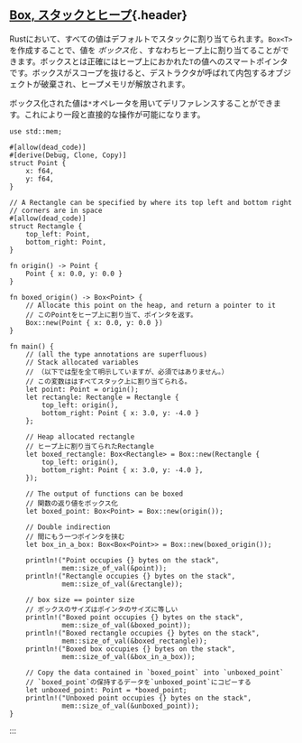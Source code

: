 ## [Box, スタックとヒープ](#box-スタックとヒープ){.header}

Rustにおいて、すべての値はデフォルトでスタックに割り当てられます。`Box<T>`を作成することで、値を
*ボックス化*
、すなわちヒープ上に割り当てることができます。ボックスとは正確にはヒープ上におかれた`T`の値へのスマートポインタです。ボックスがスコープを抜けると、デストラクタが呼ばれて内包するオブジェクトが破棄され、ヒープメモリが解放されます。

ボックス化された値は`*`オペレータを用いてデリファレンスすることができます。これにより一段と直接的な操作が可能になります。

    use std::mem;

    #[allow(dead_code)]
    #[derive(Debug, Clone, Copy)]
    struct Point {
        x: f64,
        y: f64,
    }

    // A Rectangle can be specified by where its top left and bottom right 
    // corners are in space
    #[allow(dead_code)]
    struct Rectangle {
        top_left: Point,
        bottom_right: Point,
    }

    fn origin() -> Point {
        Point { x: 0.0, y: 0.0 }
    }

    fn boxed_origin() -> Box<Point> {
        // Allocate this point on the heap, and return a pointer to it
        // このPointをヒープ上に割り当て、ポインタを返す。
        Box::new(Point { x: 0.0, y: 0.0 })
    }

    fn main() {
        // (all the type annotations are superfluous)
        // Stack allocated variables
        // （以下では型を全て明示していますが、必須ではありません。）
        // この変数ははすべてスタック上に割り当てられる。
        let point: Point = origin();
        let rectangle: Rectangle = Rectangle {
            top_left: origin(),
            bottom_right: Point { x: 3.0, y: -4.0 }
        };

        // Heap allocated rectangle
        // ヒープ上に割り当てられたRectangle
        let boxed_rectangle: Box<Rectangle> = Box::new(Rectangle {
            top_left: origin(),
            bottom_right: Point { x: 3.0, y: -4.0 },
        });

        // The output of functions can be boxed
        // 関数の返り値をボックス化
        let boxed_point: Box<Point> = Box::new(origin());

        // Double indirection
        // 間にもう一つポインタを挟む
        let box_in_a_box: Box<Box<Point>> = Box::new(boxed_origin());

        println!("Point occupies {} bytes on the stack",
                 mem::size_of_val(&point));
        println!("Rectangle occupies {} bytes on the stack",
                 mem::size_of_val(&rectangle));

        // box size == pointer size
        // ボックスのサイズはポインタのサイズに等しい
        println!("Boxed point occupies {} bytes on the stack",
                 mem::size_of_val(&boxed_point));
        println!("Boxed rectangle occupies {} bytes on the stack",
                 mem::size_of_val(&boxed_rectangle));
        println!("Boxed box occupies {} bytes on the stack",
                 mem::size_of_val(&box_in_a_box));

        // Copy the data contained in `boxed_point` into `unboxed_point`
        // `boxed_point`の保持するデータを`unboxed_point`にコピーする
        let unboxed_point: Point = *boxed_point;
        println!("Unboxed point occupies {} bytes on the stack",
                 mem::size_of_val(&unboxed_point));
    }
:::

